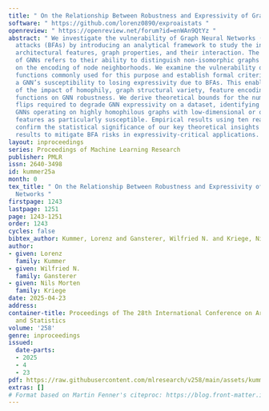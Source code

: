 ```yaml
---
title: " On the Relationship Between Robustness and Expressivity of Graph Neural Networks "
software: " https://github.com/lorenz0890/exproaistats "
openreview: " https://openreview.net/forum?id=enWAn9QtYz "
abstract: " We investigate the vulnerability of Graph Neural Networks (GNNs) to bit-flip
  attacks (BFAs) by introducing an analytical framework to study the influence of
  architectural features, graph properties, and their interaction. The expressivity
  of GNNs refers to their ability to distinguish non-isomorphic graphs and depends
  on the encoding of node neighborhoods. We examine the vulnerability of neural multiset
  functions commonly used for this purpose and establish formal criteria to characterize
  a GNN’s susceptibility to losing expressivity due to BFAs. This enables an analysis
  of the impact of homophily, graph structural variety, feature encoding, and activation
  functions on GNN robustness. We derive theoretical bounds for the number of bit
  flips required to degrade GNN expressivity on a dataset, identifying ReLU-activated
  GNNs operating on highly homophilous graphs with low-dimensional or one-hot encoded
  features as particularly susceptible. Empirical results using ten real-world datasets
  confirm the statistical significance of our key theoretical insights and offer actionable
  results to mitigate BFA risks in expressivity-critical applications. "
layout: inproceedings
series: Proceedings of Machine Learning Research
publisher: PMLR
issn: 2640-3498
id: kummer25a
month: 0
tex_title: " On the Relationship Between Robustness and Expressivity of Graph Neural
  Networks "
firstpage: 1243
lastpage: 1251
page: 1243-1251
order: 1243
cycles: false
bibtex_author: Kummer, Lorenz and Gansterer, Wilfried N. and Kriege, Nils Morten
author:
- given: Lorenz
  family: Kummer
- given: Wilfried N.
  family: Gansterer
- given: Nils Morten
  family: Kriege
date: 2025-04-23
address:
container-title: Proceedings of The 28th International Conference on Artificial Intelligence
  and Statistics
volume: '258'
genre: inproceedings
issued:
  date-parts:
  - 2025
  - 4
  - 23
pdf: https://raw.githubusercontent.com/mlresearch/v258/main/assets/kummer25a/kummer25a.pdf
extras: []
# Format based on Martin Fenner's citeproc: https://blog.front-matter.io/posts/citeproc-yaml-for-bibliographies/
---
```

